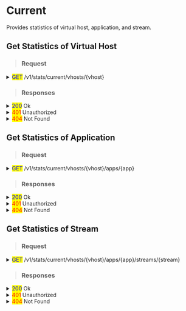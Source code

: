 # Current

Provides statistics of virtual host, application, and stream.

## Get Statistics of Virtual Host

> ### Request

<details>

<summary><mark style="color:blue;">GET</mark> /v1/stats/current/vhosts/{vhost}</summary>

#### **Header**

```http
Authorization: Basic {credentials}

# Authorization
    Credentials for HTTP Basic Authentication created with <AccessToken>
```

</details>

> ### Responses

<details>

<summary><mark style="color:blue;">200</mark> Ok</summary>

The request has succeeded

#### **Header**

```
Content-Type: application/json
```

#### **Body**

```json
{
    "statusCode": 200,
    "message": "OK",
    "response": {
        "connections": {
            "dash": 0,
            "file": 0,
            "hls": 0,
            "lldash": 0,
            "llhls": 0,
            "mpegtspush": 0,
            "ovt": 0,
            "rtmppush": 0,
            "thumbnail": 0,
            "webrtc": 0
        },
        "createdTime": "2023-03-15T19:46:13.728+09:00",
        "lastRecvTime": "2023-03-15T19:46:13.728+09:00",
        "lastSentTime": "2023-03-15T19:46:13.728+09:00",
        "lastUpdatedTime": "2023-03-15T19:46:13.728+09:00",
        "maxTotalConnectionTime": "2023-03-15T19:46:13.728+09:00",
        "maxTotalConnections": 0,
        "totalBytesIn": 0,
        "totalBytesOut": 0,
        "totalConnections": 0,
        "avgThroughputIn": 0,
        "avgThroughputOut": 0,        
        "maxThroughputIn": 0,
        "maxThroughputOut": 0
    }
}
```

</details>

<details>

<summary><mark style="color:red;">401</mark> Unauthorized</summary>

Authentication required

#### **Header**

```http
WWW-Authenticate: Basic realm=”OvenMediaEngine”
```

#### **Body**

```json
{
    "message": "[HTTP] Authorization header is required to call API (401)",
    "statusCode": 401
}
```

</details>

<details>

<summary><mark style="color:red;">404</mark> Not Found</summary>

The given vhost name could not be found.

#### **Body**

```json
{
    "message": "[HTTP] Could not find the virtual host: [default1] (404)",
    "statusCode": 404
}
```

</details>

## Get Statistics of Application

> ### Request

<details>

<summary><mark style="color:blue;">GET</mark> /v1/stats/current/vhosts/{vhost}/apps/{app}</summary>

#### **Header**

```http
Authorization: Basic {credentials}

# Authorization
    Credentials for HTTP Basic Authentication created with <AccessToken>
```

</details>

> ### Responses

<details>

<summary><mark style="color:blue;">200</mark> Ok</summary>

The request has succeeded

#### **Header**

```
Content-Type: application/json
```

#### **Body**

```json
{
    "statusCode": 200,
    "message": "OK",
    "response": {
        "connections": {
            "dash": 0,
            "file": 0,
            "hls": 0,
            "lldash": 0,
            "llhls": 0,
            "mpegtspush": 0,
            "ovt": 0,
            "rtmppush": 0,
            "thumbnail": 0,
            "webrtc": 0
        },
        "createdTime": "2023-03-15T19:46:13.728+09:00",
        "lastRecvTime": "2023-03-15T19:46:13.728+09:00",
        "lastSentTime": "2023-03-15T19:46:13.728+09:00",
        "lastUpdatedTime": "2023-03-15T19:46:13.728+09:00",
        "maxTotalConnectionTime": "2023-03-15T19:46:13.728+09:00",
        "maxTotalConnections": 0,
        "totalBytesIn": 0,
        "totalBytesOut": 0,
        "totalConnections": 0,
        "avgThroughputIn": 0,
        "avgThroughputOut": 0,        
        "maxThroughputIn": 0,
        "maxThroughputOut": 0    
    }
}
```

</details>

<details>

<summary><mark style="color:red;">401</mark> Unauthorized</summary>

Authentication required

#### **Header**

```http
WWW-Authenticate: Basic realm=”OvenMediaEngine”
```

#### **Body**

```json
{
    "message": "[HTTP] Authorization header is required to call API (401)",
    "statusCode": 401
}
```

</details>

<details>

<summary><mark style="color:red;">404</mark> Not Found</summary>

The given vhost or application name could not be found.

#### **Body**

```json
{
    "message": "[HTTP] Could not find the application: [default/app1] (404)",
    "statusCode": 404
}
```

</details>

## Get Statistics of Stream

> ### Request

<details>

<summary><mark style="color:blue;">GET</mark> /v1/stats/current/vhosts/{vhost}/apps/{app}/streams/{stream}</summary>

#### **Header**

```http
Authorization: Basic {credentials}

# Authorization
    Credentials for HTTP Basic Authentication created with <AccessToken>
```

</details>

> ### Responses

<details>

<summary><mark style="color:blue;">200</mark> Ok</summary>

The request has succeeded

#### **Header**

```
Content-Type: application/json
```

#### **Body**

```json
{
    "statusCode": 200,
    "message": "OK",
    "response": {
        "connections": {
            "dash": 0,
            "file": 0,
            "hls": 0,
            "lldash": 0,
            "llhls": 0,
            "mpegtspush": 0,
            "ovt": 0,
            "rtmppush": 0,
            "thumbnail": 0,
            "webrtc": 0
        },
        "createdTime": "2023-03-15T19:46:13.728+09:00",
        "lastRecvTime": "2023-03-15T19:46:13.728+09:00",
        "lastSentTime": "2023-03-15T19:46:13.728+09:00",
        "lastUpdatedTime": "2023-03-15T19:46:13.728+09:00",
        "maxTotalConnectionTime": "2023-03-15T19:46:13.728+09:00",
        "maxTotalConnections": 0,
        "totalBytesIn": 0,
        "totalBytesOut": 0,
        "totalConnections": 0,
        "avgThroughputIn": 0,
        "avgThroughputOut": 0,        
        "maxThroughputIn": 0,
        "maxThroughputOut": 0        
    }
}
```

</details>

<details>

<summary><mark style="color:red;">401</mark> Unauthorized</summary>

Authentication required

#### **Header**

```http
WWW-Authenticate: Basic realm=”OvenMediaEngine”
```

#### **Body**

```json
{
    "message": "[HTTP] Authorization header is required to call API (401)",
    "statusCode": 401
}
```

</details>

<details>

<summary><mark style="color:red;">404</mark> Not Found</summary>

The given vhost or application or stream name could not be found.

#### **Body**

```json
{
    "message": "[HTTP] Could not find the stream: [default/#default#app/stream] (404)",
    "statusCode": 404
}
```

</details>

